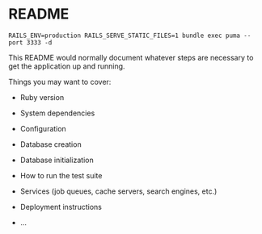 # README

```
RAILS_ENV=production RAILS_SERVE_STATIC_FILES=1 bundle exec puma --port 3333 -d
```

This README would normally document whatever steps are necessary to get the
application up and running.

Things you may want to cover:

* Ruby version

* System dependencies

* Configuration

* Database creation

* Database initialization

* How to run the test suite

* Services (job queues, cache servers, search engines, etc.)

* Deployment instructions

* ...
